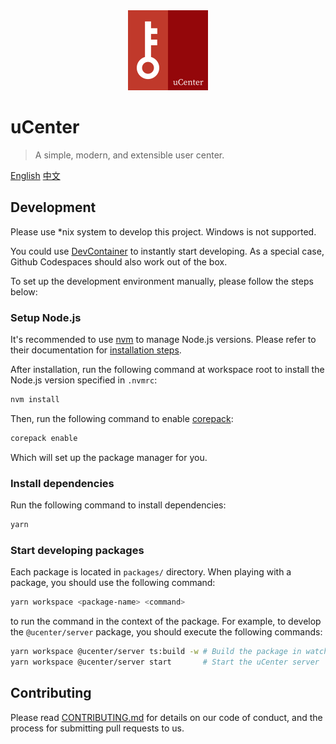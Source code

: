 <div align="center">
  <img src="assets/ucenter.svg" width="128">
</div>

# uCenter

> A simple, modern, and extensible user center.

[English](./README.md)
[中文](./README_zhs.md)

## Development

Please use \*nix system to develop this project. Windows is not supported.

You could use [DevContainer](https://code.visualstudio.com/docs/devcontainers/containers) to instantly start developing. As a special case, Github Codespaces should also work out of the box.

To set up the development environment manually, please follow the steps below:

### Setup Node.js

It's recommended to use [nvm](https://github.com/nvm-sh/nvm) to manage Node.js versions.
Please refer to their documentation for [installation steps](https://github.com/nvm-sh/nvm#install--update-script).

After installation, run the following command at workspace root to install the Node.js version specified in `.nvmrc`:

```bash
nvm install
```

Then, run the following command to enable [corepack](https://nodejs.org/api/corepack.html):

```bash
corepack enable
```

Which will set up the package manager for you.

### Install dependencies

Run the following command to install dependencies:

```bash
yarn
```

### Start developing packages

Each package is located in `packages/` directory. When playing with a package, you should use the following command:

```bash
yarn workspace <package-name> <command>
```

to run the command in the context of the package. For example, to develop the `@ucenter/server` package, you should execute the following commands:

```bash
yarn workspace @ucenter/server ts:build -w # Build the package in watch mode
yarn workspace @ucenter/server start       # Start the uCenter server
```

## Contributing

Please read [CONTRIBUTING.md](./CONTRIBUTING.md) for details on our code of conduct, and the process for submitting pull requests to us.
